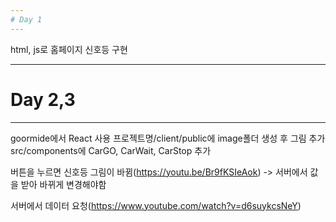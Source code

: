 ```yaml
---
# Day 1
---
```

html, js로 홈페이지 신호등 구현

---
# Day 2,3
---
goormide에서 React 사용
 프로젝트명/client/public에 image폴더 생성 후 그림 추가
 src/components에 CarGO, CarWait, CarStop 추가

버튼을 누르면 신호등 그림이 바뀜(https://youtu.be/Br9fKSIeAok)
    -> 서버에서 값을 받아 바뀌게 변경해야함

서버에서 데이터 요청(https://www.youtube.com/watch?v=d6suykcsNeY)


